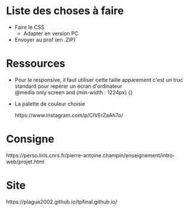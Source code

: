 <h1>Liste des choses à faire</h1>
<ul>
  <li>Faire le CSS
    <ul>
      <li>Adapter en version PC</li>
    </ul>
  </li>
  <li>Envoyer au prof (en .ZIP)</li>
</ul>
<h1>Ressources</h1>
<ul>
  <li><p>Pour le responsive, il faut utiliser cette taille apparement c'est un truc standard pour repérer un écran d'ordinateur<br/>
    @media only screen and (min-width : 1224px) {}</p></li>
  <li><p>La palette de couleur choisie</p>
    https://www.instagram.com/p/CIVErZaAh7o/</li>
</ul>
<h1>Consigne</h1>
https://perso.liris.cnrs.fr/pierre-antoine.champin/enseignement/intro-web/projet.html
<h1>Site</h1>
https://plague2002.github.io/tpfinal.github.io/
